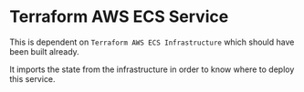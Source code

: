 # Terraform AWS ECS Service

This is dependent on `Terraform AWS ECS Infrastructure` which should have been built already.

It imports the state from the infrastructure in order to know where to deploy this service.

 
